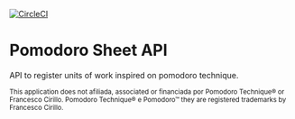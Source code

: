 [![CircleCI](https://circleci.com/gh/waltera/pomodoro_sheet_api.svg?style=svg)](https://circleci.com/gh/waltera/pomodoro_sheet_api)

# Pomodoro Sheet API

API to register units of work inspired on pomodoro technique.


<sub>This application does not afiliada, associated or financiada por Pomodoro Technique® or Francesco Cirillo.
Pomodoro Technique® e Pomodoro™ they are registered trademarks by Francesco Cirillo.</sub>
